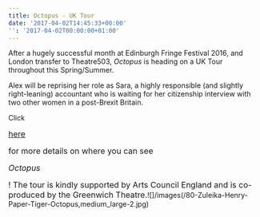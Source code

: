 ```yaml
---
title: Octopus - UK Tour
date: '2017-04-02T14:45:33+00:00'
'': '2017-04-02T00:00:00+01:00'
---
```

After a hugely successful month at Edinburgh Fringe Festival 2016, and London transfer to Theatre503, *Octopus* is heading on a UK Tour throughout this Spring/Summer.

Alex will be reprising her role as Sara, a highly responsible (and slightly right-leaning) accountant who is waiting for her citizenship interview with two other women in a post-Brexit Britain.

Click 

<a href="http://www.papertiger.org.uk/blog/announcing-octopus-tour-2017" style="font-size: 1rem; background-color: rgb(255, 255, 255);">here</a> 

<span style="font-size: 1rem;">for more details on where you can see&nbsp;</span>

<em style="font-size: 1rem;">Octopus</em>

<span style="font-size: 1rem;">! The tour is kindly supported by Arts Council England and is co-produced by the Greenwich Theatre.</span>![]/images(/80-Zuleika-Henry-Paper-Tiger-Octopus,medium_large-2.jpg)

<span style="font-size: 1rem;"><br></span>

<span style="font-size: 1rem;"><br></span>

<span style="font-size: 1rem;"><br></span>